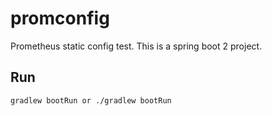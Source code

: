 # promconfig

Prometheus static config test. This is a spring boot 2 project.

## Run

```
gradlew bootRun or ./gradlew bootRun
```
